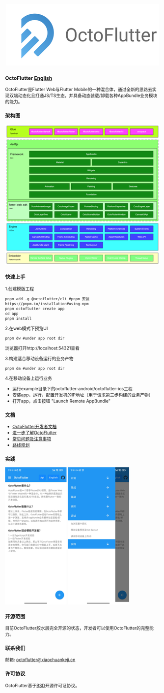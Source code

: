 <a href="https://octoflutter.izuiyou.com">
  <h1 align="center">
    <picture>
      <img alt="OctoFlutter" src="../icon.png" height = "200px">
    </picture>
  </h1>
</a>

### OctoFlutter [English](../../README.md)

OctoFlutter是Flutter Web与Flutter Mobile的一种混合体，通过全新的思路去实现双端动态化且打通JS/TS生态，并具备动态装载/卸载各种AppBundle业务模块的能力。

### 架构图
<img src="../octoflutter_architecture.png">

### 快速上手
1.创建模版工程
   ```shell
   pnpm add -g @octoflutter/cli #pnpm 安装 https://pnpm.io/installation#using-npm
   pnpm octoflutter create app
   cd app
   pnpm install
   ```
2.在web模式下预览UI
   ```shell
   pnpm dw #under app root dir
   ```
  浏览器打开http://localhost:54321查看

3.构建适合移动设备运行的业务产物
   ```shell
   pnpm dm #under app root dir
   ```
4.在移动设备上运行业务
  * 运行example目录下的octoflutter-android/octoflutter-ios工程
  * 安装app，运行，配置开发机的IP地址（用于请求第三步构建的业务产物）
  * 打开app，点击按钮 "Launch Remote AppBundle"

### 文档
* [OctoFlutter开发者文档](./documentation.md)
* [进一步了解OctoFlutter](./octoflutter.md)
* [常见问题及注意事项](./question.md)
* [路线规划](./roadmap.md)

### 实践
<img src="../example_1.jpg" width = 200 >  <img src="../example_2.jpg" width = 200>


### 开源范围
目前OctoFlutter胶水层完全开源的状态，开发者可以使用OctoFlutter的完整能力。

### 联系我们

邮箱: octoflutter@xiaochuankeji.cn

### 许可协议

OctoFlutter基于[BSD](../../LICENSE)开源许可证协议。
